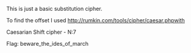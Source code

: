 This is just a basic substitution cipher.

To find the offset I used http://rumkin.com/tools/cipher/caesar.phpwith

Caesarian Shift cipher - N:7

Flag: beware_the_ides_of_march
